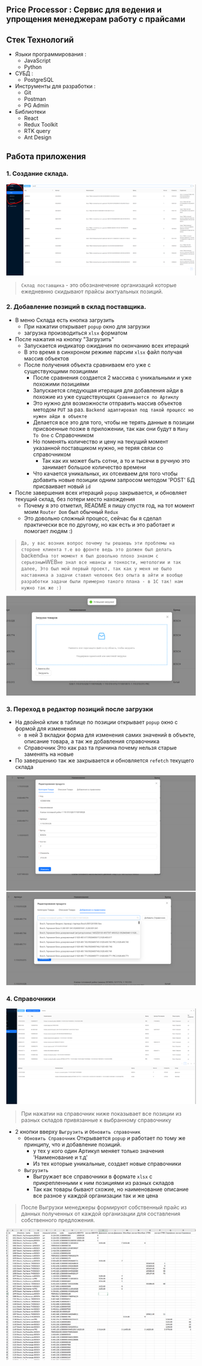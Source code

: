 ## Price Processor : Сервис для ведения и упрощения менеджерам работу с прайсами
## Стек Технологий
- Языки программирования :
  + JavaScript
  + Python
- СУБД :
  + PostgreSQL
- Инструменты для разработки :
  + Git
  + Postman
  + PG Admin
- Библиотеки 
  + React
  + Redux Toolkit
  + RTK query
  + Ant Design

## Работа приложения

### 1. Cоздание склада.

![stock](https://github.com/Yasuoqp/Price-processor/blob/new_version/readmeIcon/stock.png)

> `Склад поставщика` - это обознанечение организаций которые ежедневнно скидывают прайсы акктуальных позиций.

### 2. Добавление позиций в склад поставщика.
- В меню Склада есть кнопка загрузить
  + При нажатии открывает `popup` окно для загрузки
  + загрузка производиться `xlsx` форматом 
- После нажатия на кнопку "Загрузить"
  + Запускается индикатор ожидания по окончанию всех итераций
  + В это время в синхроном режиме парсим `xlsx` файл получая массив объектов
  + После получения объекта сравниваем его уже с существующими позициями
    + После сравнения создается 2 массива с уникальными и уже похожими позициями
    + Запускается следующая итерация для добавления айди в похожие из уже существующих `Сравнивается по Артиклу` 
    + Это нужно для возможности отправить массив объектов методом  `PUT` за раз. `Backend адаптировал под такой процесс но нужен айди в объекте`
    + Делается все это для того, чтобы не терять данные в позиции присвоенные позже в приложении, так как они будут в `Many To One` с Справочником 
    + Но поменять количество и цену на текущий момент указанной поставщиком нужно, не теряя связи со справочником 
      + Так как их может быть сотни, а то и тысячи в ручную это занимает большое количество времени
    + Что качается уникальных, их отсеиваем для того чтобы добавить новые позиции одним запросом методом 'POST' БД присваивает новый `id`
- После завершения всех итераций `popup` закрывается, и обновляет текущий склад, без потери место нахождения 
    + Почему я это отметил, README я пишу спустя год, на тот момент моим `Router Dom` был обычный `Redux` 
    + Это довольно сложный процесс, сейчас бы я сделал практически все по другому, но как есть и это работает и помогает людям :)

> `Да, у вас возник вопрос почему ты решаешь эти проблемы на стороне клиента т.e во фронте ведь это должен был делать `backend` на тот момент я был довольно плохо знаком с серьезным `WEB` не знал все нюансы и тонкости, метологии и так далее, Это был мой первый проект, так как у меня не было наставника а задачи ставил человек без опыта в айти и вообще разработки задачи были примерно такого плана - в 1С так! нам нужно так же :) ` 

![upload](https://github.com/Yasuoqp/Price-processor/blob/new_version/readmeIcon/uploadStock.png)

### 3. Переход в редактор позиций после загрузки
  - На двойной клик в таблице по позиции открывает `popup` окно с формой для изменения 
    - в ней 3 вкладки форма для изменения самих значений в объекте, описание товара, а так же добавления справочника
    - Справочник Это как раз та причина почему нельзя старые заменять на новые 
  - По завершению так же закрывается и обновляется `refetch` текущего склада

![redactor](https://github.com/Yasuoqp/Price-processor/blob/new_version/readmeIcon/product-info.png)
![directory](https://github.com/Yasuoqp/Price-processor/blob/new_version/readmeIcon/product-derictory.png)

### 4. Справочники

![directory](https://github.com/Yasuoqp/Price-processor/blob/new_version/readmeIcon/directory.png)

> При нажатии на справочник ниже показывает все позиции из разных складов привязанные к выбранному справочнику

  - 2 кнопки вверху `Выгрузить` и `Обновить справочник`
    + `Обновить Справочник` Открывается `popup` и работает по тому же принципу, что и добавление позиций.
      + у тех у кого один Артикул меняет только значения 'Наименование и т.д'
      + Из тех которые уникальные, создает новые справочники
    + `Выгрузить`
      + Выгружает все справочники в формате `xlsx` с прикрепленными к ним позициями из разных складов
      + Так как товары бывают схожие, но наименование описание все разное у каждой организации так и же цена
    
> После Выгрузки менеджеры формируют собственный прайс из данных полученных от каждой организации для составления собственного предложения.

![exel](https://github.com/Yasuoqp/Price-processor/blob/new_version/readmeIcon/exel.png)
